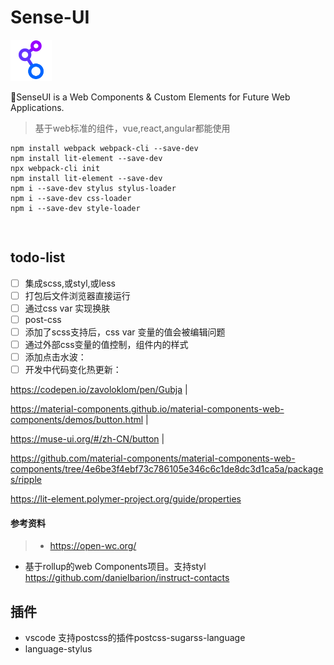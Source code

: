 # Sense-UI

<img src="./public/link.svg" alt="logo" height="66">

<!-- ![logo](./public/link.svg) -->

🖖SenseUI is a Web Components &amp; Custom Elements for Future Web Applications.
> 基于web标准的组件，vue,react,angular都能使用


```shell
npm install webpack webpack-cli --save-dev
npm install lit-element --save-dev
npx webpack-cli init
npm install lit-element --save-dev
npm i --save-dev stylus stylus-loader
npm i --save-dev css-loader
npm i --save-dev style-loader 
```

```shell
 
```


## todo-list

- [ ] 集成scss,或styl,或less
- [ ] 打包后文件浏览器直接运行
- [ ] 通过css var 实现换肤
- [ ] post-css
- [ ] 添加了scss支持后，css var 变量的值会被编辑问题
- [ ] 通过外部css变量的值控制，组件内的样式
- [ ] 添加点击水波：
- [ ] 开发中代码变化热更新：

https://codepen.io/zavoloklom/pen/Gubja |

https://material-components.github.io/material-components-web-components/demos/button.html | 

https://muse-ui.org/#/zh-CN/button |

https://github.com/material-components/material-components-web-components/tree/4e6be3f4ebf73c786105e346c6c1de8dc3d1ca5a/packages/ripple


https://lit-element.polymer-project.org/guide/properties

#### 参考资料
> - https://open-wc.org/
- 基于rollup的web Components项目。支持styl https://github.com/danielbarion/instruct-contacts


## 插件

- vscode 支持postcss的插件postcss-sugarss-language
- language-stylus